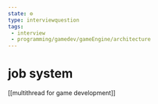 ```yaml
---
state: ⚙️
type: interviewquestion
tags:
 - interview 
 - programming/gamedev/gameEngine/architecture
---
```

# job system

[[multithread for game development]]



